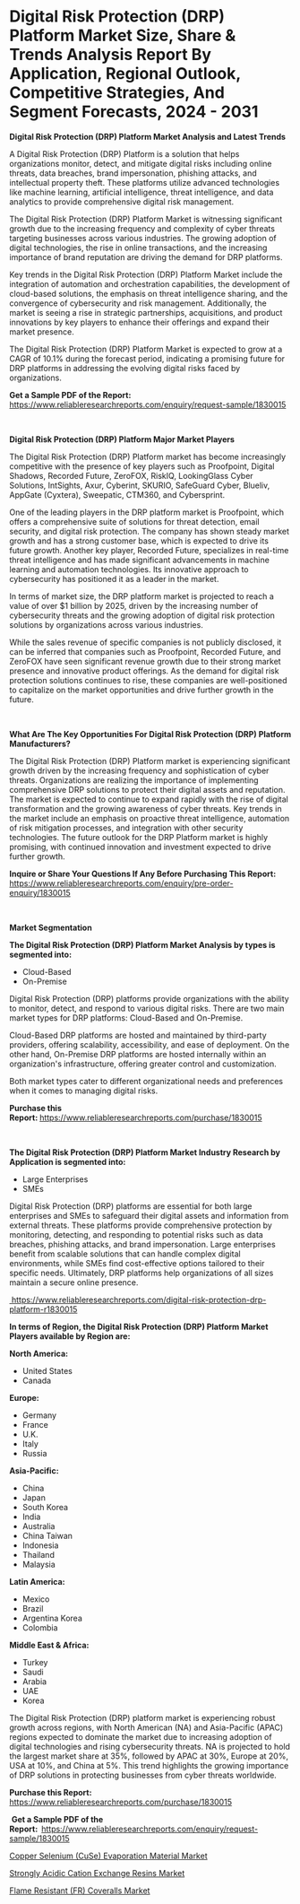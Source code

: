 <p><h1>Digital Risk Protection (DRP) Platform Market Size, Share & Trends Analysis Report By Application, Regional Outlook, Competitive Strategies, And Segment Forecasts, 2024 - 2031</h1></p><p><strong>Digital Risk Protection (DRP) Platform Market Analysis and Latest Trends</strong></p>
<p><p>A Digital Risk Protection (DRP) Platform is a solution that helps organizations monitor, detect, and mitigate digital risks including online threats, data breaches, brand impersonation, phishing attacks, and intellectual property theft. These platforms utilize advanced technologies like machine learning, artificial intelligence, threat intelligence, and data analytics to provide comprehensive digital risk management.</p><p>The Digital Risk Protection (DRP) Platform Market is witnessing significant growth due to the increasing frequency and complexity of cyber threats targeting businesses across various industries. The growing adoption of digital technologies, the rise in online transactions, and the increasing importance of brand reputation are driving the demand for DRP platforms.</p><p>Key trends in the Digital Risk Protection (DRP) Platform Market include the integration of automation and orchestration capabilities, the development of cloud-based solutions, the emphasis on threat intelligence sharing, and the convergence of cybersecurity and risk management. Additionally, the market is seeing a rise in strategic partnerships, acquisitions, and product innovations by key players to enhance their offerings and expand their market presence.</p><p>The Digital Risk Protection (DRP) Platform Market is expected to grow at a CAGR of 10.1% during the forecast period, indicating a promising future for DRP platforms in addressing the evolving digital risks faced by organizations.</p></p>
<p><strong>Get a Sample PDF of the Report:&nbsp;</strong> <a href="https://www.reliableresearchreports.com/enquiry/request-sample/1830015">https://www.reliableresearchreports.com/enquiry/request-sample/1830015</a></p>
<p>&nbsp;</p>
<p><strong>Digital Risk Protection (DRP) Platform Major Market Players</strong></p>
<p><p>The Digital Risk Protection (DRP) Platform market has become increasingly competitive with the presence of key players such as Proofpoint, Digital Shadows, Recorded Future, ZeroFOX, RiskIQ, LookingGlass Cyber Solutions, IntSights, Axur, Cyberint, SKURIO, SafeGuard Cyber, Blueliv, AppGate (Cyxtera), Sweepatic, CTM360, and Cybersprint.</p><p>One of the leading players in the DRP platform market is Proofpoint, which offers a comprehensive suite of solutions for threat detection, email security, and digital risk protection. The company has shown steady market growth and has a strong customer base, which is expected to drive its future growth. Another key player, Recorded Future, specializes in real-time threat intelligence and has made significant advancements in machine learning and automation technologies. Its innovative approach to cybersecurity has positioned it as a leader in the market.</p><p>In terms of market size, the DRP platform market is projected to reach a value of over $1 billion by 2025, driven by the increasing number of cybersecurity threats and the growing adoption of digital risk protection solutions by organizations across various industries.</p><p>While the sales revenue of specific companies is not publicly disclosed, it can be inferred that companies such as Proofpoint, Recorded Future, and ZeroFOX have seen significant revenue growth due to their strong market presence and innovative product offerings. As the demand for digital risk protection solutions continues to rise, these companies are well-positioned to capitalize on the market opportunities and drive further growth in the future.</p></p>
<p>&nbsp;</p>
<p><strong>What Are The Key Opportunities For Digital Risk Protection (DRP) Platform Manufacturers?</strong></p>
<p><p>The Digital Risk Protection (DRP) Platform market is experiencing significant growth driven by the increasing frequency and sophistication of cyber threats. Organizations are realizing the importance of implementing comprehensive DRP solutions to protect their digital assets and reputation. The market is expected to continue to expand rapidly with the rise of digital transformation and the growing awareness of cyber threats. Key trends in the market include an emphasis on proactive threat intelligence, automation of risk mitigation processes, and integration with other security technologies. The future outlook for the DRP Platform market is highly promising, with continued innovation and investment expected to drive further growth.</p></p>
<p><strong>Inquire or Share Your Questions If Any Before Purchasing This Report:</strong> <a href="https://www.reliableresearchreports.com/enquiry/pre-order-enquiry/1830015">https://www.reliableresearchreports.com/enquiry/pre-order-enquiry/1830015</a></p>
<p>&nbsp;</p>
<p><strong>Market Segmentation</strong></p>
<p><strong>The Digital Risk Protection (DRP) Platform Market Analysis by types is segmented into:</strong></p>
<p><ul><li>Cloud-Based</li><li>On-Premise</li></ul></p>
<p><p>Digital Risk Protection (DRP) platforms provide organizations with the ability to monitor, detect, and respond to various digital risks. There are two main market types for DRP platforms: Cloud-Based and On-Premise. </p><p>Cloud-Based DRP platforms are hosted and maintained by third-party providers, offering scalability, accessibility, and ease of deployment. On the other hand, On-Premise DRP platforms are hosted internally within an organization's infrastructure, offering greater control and customization.</p><p>Both market types cater to different organizational needs and preferences when it comes to managing digital risks.</p></p>
<p><strong>Purchase this Report:&nbsp;</strong><a href="https://www.reliableresearchreports.com/purchase/1830015">https://www.reliableresearchreports.com/purchase/1830015</a></p>
<p>&nbsp;</p>
<p><strong>The Digital Risk Protection (DRP) Platform Market Industry Research by Application is segmented into:</strong></p>
<p><ul><li>Large Enterprises</li><li>SMEs</li></ul></p>
<p><p>Digital Risk Protection (DRP) platforms are essential for both large enterprises and SMEs to safeguard their digital assets and information from external threats. These platforms provide comprehensive protection by monitoring, detecting, and responding to potential risks such as data breaches, phishing attacks, and brand impersonation. Large enterprises benefit from scalable solutions that can handle complex digital environments, while SMEs find cost-effective options tailored to their specific needs. Ultimately, DRP platforms help organizations of all sizes maintain a secure online presence.</p></p>
<p><a href="https://www.reliableresearchreports.com/digital-risk-protection-drp-platform-r1830015">&nbsp;https://www.reliableresearchreports.com/digital-risk-protection-drp-platform-r1830015</a></p>
<p><strong>In terms of Region, the Digital Risk Protection (DRP) Platform Market Players available by Region are:</strong></p>
<p>
    <p> <strong> North America: </strong>
        <ul>
            <li>United States</li>
            <li>Canada</li>
        </ul>
        </p> 
    <p> <strong> Europe: </strong>
        <ul>
            <li>Germany</li>
            <li>France</li>
            <li>U.K.</li>
            <li>Italy</li>
            <li>Russia</li>
        </ul>
        </p> 
    <p> <strong> Asia-Pacific: </strong>
        <ul>
            <li>China</li>
            <li>Japan</li>
            <li>South Korea</li>
            <li>India</li>
            <li>Australia</li>
            <li>China Taiwan</li>
            <li>Indonesia</li>
            <li>Thailand</li>
            <li>Malaysia</li>
        </ul>
        </p> 
    <p> <strong> Latin America: </strong>
        <ul>
            <li>Mexico</li>
            <li>Brazil</li>
            <li>Argentina Korea</li>
            <li>Colombia</li>
        </ul>
        </p> 
    <p> <strong> Middle East & Africa: </strong>
        <ul>
            <li>Turkey</li>
            <li>Saudi</li>
            <li>Arabia</li>
            <li>UAE</li>
            <li>Korea</li>
        </ul>
    </p>
    </p>
<p><p>The Digital Risk Protection (DRP) platform market is experiencing robust growth across regions, with North American (NA) and Asia-Pacific (APAC) regions expected to dominate the market due to increasing adoption of digital technologies and rising cybersecurity threats. NA is projected to hold the largest market share at 35%, followed by APAC at 30%, Europe at 20%, USA at 10%, and China at 5%. This trend highlights the growing importance of DRP solutions in protecting businesses from cyber threats worldwide.</p></p>
<p><strong>Purchase this Report: </strong><a href="https://www.reliableresearchreports.com/purchase/1830015">https://www.reliableresearchreports.com/purchase/1830015</a></p>
<p>&nbsp;<strong>Get a Sample PDF of the Report:&nbsp;&nbsp;</strong><a href="https://www.reliableresearchreports.com/enquiry/request-sample/1830015">https://www.reliableresearchreports.com/enquiry/request-sample/1830015</a></p>
<p><strong></strong></p>
<p><p><a href="https://www.linkedin.com/pulse/copper-selenium-cuse-evaporation-material-market-share-amp-new-v9w7c?trackingId=ZLfRpbW0cDmQgcrObbetmQ%3D%3D">Copper Selenium (CuSe) Evaporation Material Market</a></p><p><a href="https://www.linkedin.com/pulse/strongly-acidic-cation-exchange-resins-market-share-amp-3mome?trackingId=UVrVhXnbCyvvS3zI2SBSiA%3D%3D">Strongly Acidic Cation Exchange Resins Market</a></p><p><a href="https://www.linkedin.com/pulse/flame-resistant-fr-coveralls-market-size-cagr-trends-2024-2030-fdtqf?trackingId=iTblELu5bnD%2FKXb9neWwgQ%3D%3D">Flame Resistant (FR) Coveralls Market</a></p></p>